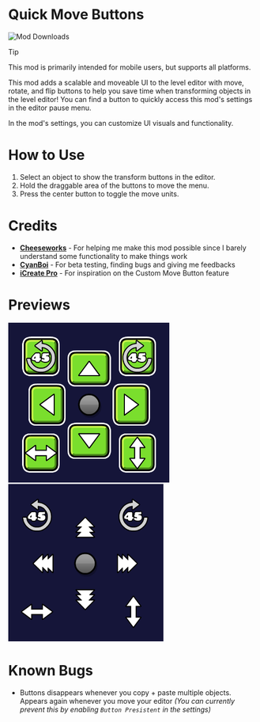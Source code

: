 # Quick Move Buttons
<img alt="Mod Downloads" src="https://img.shields.io/github/downloads/DumbCaveSpider/QuickMoveButtons/total?logo=geode&logoColor=ffffff&label=Downloads">

> [!TIP]
>
> This mod is primarily intended for mobile users, but supports all platforms.

This mod adds a scalable and moveable UI to the level editor with move, rotate, and flip buttons to help you save time when transforming objects in the level editor! You can find a button to quickly access this mod's settings in the editor pause menu.

In the mod's settings, you can customize UI visuals and functionality.

# How to Use
1. Select an object to show the transform buttons in the editor.
2. Hold the draggable area of the buttons to move the menu.
3. Press the center button to toggle the move units.

# Credits
- **[Cheeseworks](https://gdbrowser.com/u/cheeseworks)** - For helping me make this mod possible since I barely understand some functionality to make things work
- **[CyanBoi](https://gdbrowser.com/u/CyanBoi)** - For beta testing, finding bugs and giving me feedbacks
- **[iCreate Pro](https://icreate.pro/)** - For inspiration on the Custom Move Button feature

# Previews
![UI with button backgrounds](previews/preview-1.png)
![UI without button backgrounds](previews/preview-2.png)

# Known Bugs
- Buttons disappears whenever you copy + paste multiple objects. Appears again whenever you move your editor 
*(You can currently prevent this by enabling `Button Presistent` in the settings)*